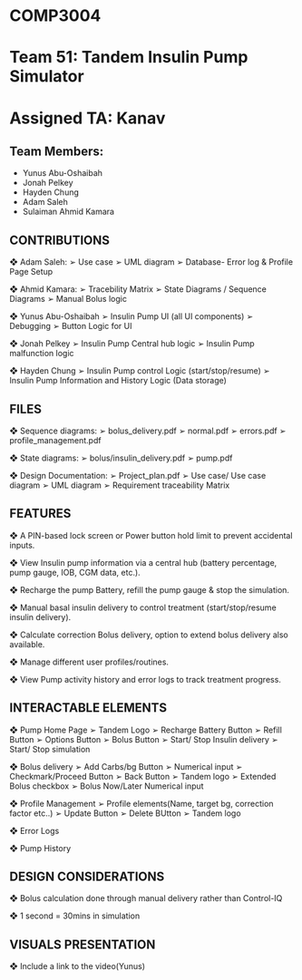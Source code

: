 # COMP3004
# Team 51: Tandem Insulin Pump Simulator
# Assigned TA: Kanav

## Team Members:
- Yunus Abu-Oshaibah
- Jonah Pelkey
- Hayden Chung
- Adam Saleh
- Sulaiman Ahmid Kamara

## CONTRIBUTIONS
❖ Adam Saleh:
    ➢ Use case
    ➢ UML diagram
    ➢ Database- Error log & Profile Page Setup
    
❖ Ahmid Kamara:
    ➢ Tracebility Matrix
    ➢ State Diagrams / Sequence Diagrams
    ➢ Manual Bolus logic
    
❖ Yunus Abu-Oshaibah
    ➢ Insulin Pump UI (all UI components)
    ➢ Debugging
    ➢ Button Logic for UI
    
❖ Jonah Pelkey
    ➢ Insulin Pump Central hub logic
    ➢ Insulin Pump malfunction logic
    
❖ Hayden Chung
    ➢ Insulin Pump control Logic (start/stop/resume)
    ➢ Insulin Pump Information and History Logic (Data storage)

## FILES
❖ Sequence diagrams:
    ➢ bolus_delivery.pdf
    ➢ normal.pdf
    ➢ errors.pdf
    ➢ profile_management.pdf

❖ State diagrams:
    ➢ bolus/insulin_delivery.pdf
    ➢ pump.pdf

❖ Design Documentation:
    ➢ Project_plan.pdf
    ➢ Use case/ Use case diagram
    ➢ UML diagram
    ➢ Requirement traceability Matrix

## FEATURES
❖ A PIN-based lock screen or Power button hold limit to prevent accidental inputs.

❖ View Insulin pump information via a central hub (battery percentage, pump gauge, IOB, CGM data, etc.).

❖ Recharge the pump Battery, refill the pump gauge & stop the simulation.

❖ Manual basal insulin delivery to control treatment (start/stop/resume insulin delivery).

❖ Calculate correction Bolus delivery, option to extend bolus delivery also available.

❖ Manage different user profiles/routines.

❖ View Pump activity history and error logs to track treatment progress.

## INTERACTABLE ELEMENTS
❖ Pump Home Page
    ➢ Tandem Logo 
    ➢ Recharge Battery Button
    ➢ Refill Button
    ➢ Options Button
    ➢ Bolus Button
    ➢ Start/ Stop Insulin delivery
    ➢ Start/ Stop simulation
    
❖ Bolus delivery
    ➢ Add Carbs/bg Button
    ➢ Numerical input
    ➢ Checkmark/Proceed Button
    ➢ Back Button
    ➢ Tandem logo
    ➢ Extended Bolus checkbox
    ➢ Bolus Now/Later Numerical input
    
❖ Profile Management
    ➢ Profile elements(Name, target bg, correction factor etc..)
    ➢ Update Button
    ➢ Delete BUtton 
    ➢ Tandem logo 
    
❖ Error Logs

❖ Pump History


## DESIGN CONSIDERATIONS
❖ Bolus calculation done through manual delivery rather than Control-IQ

❖ 1 second = 30mins in simulation


## VISUALS PRESENTATION
❖ Include a link to the video(Yunus)    


    
